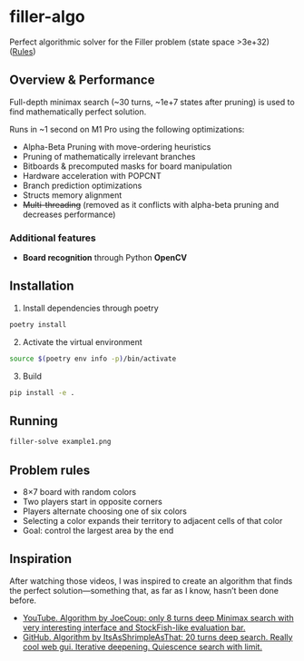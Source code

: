 # filler-algo

Perfect algorithmic solver for the Filler problem (state space >3e+32) ([Rules](#filler-problem-rules))

## Overview & Performance

Full-depth minimax search (~30 turns, ~1e+7 states after pruning) is used to find mathematically perfect solution.

Runs in ~1 second on M1 Pro using the following optimizations:

- Alpha-Beta Pruning with move-ordering heuristics
- Pruning of mathematically irrelevant branches
- Bitboards & precomputed masks for board manipulation
- Hardware acceleration with POPCNT
- Branch prediction optimizations
- Structs memory alignment
- ~~Multi-threading~~ (removed as it conflicts with alpha-beta pruning and decreases performance)

### Additional features

- **Board recognition** through Python **OpenCV**

## Installation

1. Install dependencies through poetry

```bash
poetry install
```

2. Activate the virtual environment

```bash
source $(poetry env info -p)/bin/activate
```

3. Build

```bash
pip install -e .
```

## Running

```bash
filler-solve example1.png
```

## Problem rules

- 8×7 board with random colors
- Two players start in opposite corners
- Players alternate choosing one of six colors
- Selecting a color expands their territory to adjacent cells of that color
- Goal: control the largest area by the end

## Inspiration

After watching those videos, I was inspired to create an algorithm that finds the perfect solution—something that, as
far as I know, hasn’t been done before.

- [YouTube. Algorithm by JoeCoup: only 8 turns deep Minimax search with very interesting interface and StockFish-like evaluation bar.](https://www.youtube.com/watch?v=7EH1QzzXKM0)
- [GitHub. Algorithm by ItsAsShrimpleAsThat: 20 turns deep search. Really cool web gui. Iterative deepening. Quiescence search with limit.](https://github.com/ItsAsShrimpleAsThat/FillerSolver)
